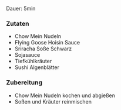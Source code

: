 Dauer: 5min

### Zutaten
- Chow Mein Nudeln
- Flying Goose Hoisin Sauce
- Sriracha Soße Schwarz
- Sojasauce
- Tiefkühlkräuter
- Sushi Algenblätter

### Zubereitung
- Chow Mein Nudeln kochen und abgießen
- Soßen und Kräuter reinmischen
